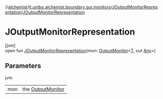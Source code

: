 //[alchemist](../../../index.md)/[it.unibo.alchemist.boundary.gui.monitors](../index.md)/[JOutputMonitorRepresentation](index.md)/[JOutputMonitorRepresentation](-j-output-monitor-representation.md)

# JOutputMonitorRepresentation

[jvm]\
open fun [JOutputMonitorRepresentation](-j-output-monitor-representation.md)(mon: [OutputMonitor](../../it.unibo.alchemist.boundary.interfaces/-output-monitor/index.md)<[T](../../it.unibo.alchemist.boundary.monitors/-map-display/index.md), out [Any](https://kotlinlang.org/api/latest/jvm/stdlib/kotlin/-any/index.html)>)

## Parameters

jvm

| | |
|---|---|
| mon | the [OutputMonitor](../../it.unibo.alchemist.boundary.interfaces/-output-monitor/index.md) |
